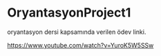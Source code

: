 # OryantasyonProject1
oryantasyon dersi kapsamında verilen ödev linki.

https://www.youtube.com/watch?v=YuroK5W5SSw
